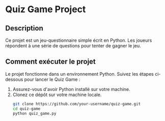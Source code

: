 # Quiz Game Project

## Description
Ce projet est un jeu-questionnaire simple écrit en Python. Les joueurs répondent à une série de questions pour tenter de gagner le jeu.

## Comment exécuter le projet
Le projet fonctionne dans un environnement Python. Suivez les étapes ci-dessous pour lancer le Quiz Game :

1. Assurez-vous d'avoir Python installé sur votre machine.
2. Clonez ce dépôt sur votre machine locale.
   ```bash
   git clone https://github.com/your-username/quiz-game.git
   cd quiz-game
   python quiz_game.py

